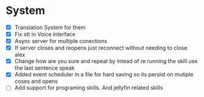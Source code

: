 # System
- [x] Translation System for them
- [x] Fix stt in Voice interface
- [x] Async server for multiple conections
- [x] If server closes and reopens just reconnect without needing to close alex 
- [x] Change how are you sure and repeat by  intead of re running the skill use the last sentence speak
- [x] Added event scheduler in a file for hard saving so its persist on mutiple coses and opens
- [ ] Add support for programing skills. And jellyfin related skills
